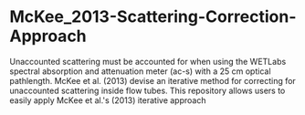 # McKee_2013-Scattering-Correction-Approach
Unaccounted scattering must be accounted for when using the WETLabs spectral absorption and attenuation meter (ac-s) with a 25 cm optical pathlength. McKee et al. (2013) devise an iterative method for correcting for unaccounted scattering inside flow tubes. This repository allows users to easily apply McKee et al.'s (2013) iterative approach
